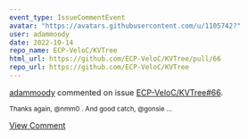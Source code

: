 ```yaml
---
event_type: IssueCommentEvent
avatar: "https://avatars.githubusercontent.com/u/1105742?"
user: adammoody
date: 2022-10-14
repo_name: ECP-VeloC/KVTree
html_url: https://github.com/ECP-VeloC/KVTree/pull/66
repo_url: https://github.com/ECP-VeloC/KVTree
---
```


<a href='https://github.com/adammoody' target='_blank'>adammoody</a> commented on issue <a href='https://github.com/ECP-VeloC/KVTree/pull/66' target='_blank'>ECP-VeloC/KVTree#66</a>.

<small>Thanks again, @nmm0 .  And good catch, @gonsie ...</small>

<a href='https://github.com/ECP-VeloC/KVTree/pull/66' target='_blank'>View Comment</a>